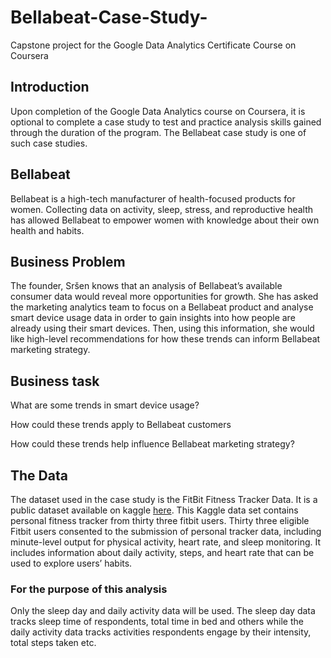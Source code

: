 # Bellabeat-Case-Study-
Capstone project for the Google Data Analytics Certificate Course on Coursera 




## Introduction

Upon completion of the Google Data Analytics course on Coursera, it is optional to complete a case study to test and practice analysis skills gained through the duration of the program. The Bellabeat case study is one of such case studies. 

## Bellabeat 

Bellabeat is a high-tech manufacturer of health-focused products for women. Collecting data on activity, sleep, stress, and reproductive health has allowed Bellabeat to empower women with knowledge about their own health and habits. 

## Business Problem

The founder, Sršen knows that an analysis of Bellabeat’s available consumer data would reveal more opportunities for growth. She has asked the marketing analytics team to focus on a Bellabeat product and analyse smart device usage data in order to gain insights into how people are already using their smart devices. Then, using this information, she would like high-level recommendations for how these trends can inform Bellabeat marketing strategy.

## Business task

What are some trends in smart device usage? 

How could these trends apply to Bellabeat customers

How could these trends help influence Bellabeat marketing strategy?

## The Data

The dataset used in the case study is the FitBit Fitness Tracker Data. It is a public dataset available on kaggle [here](https://www.kaggle.com/datasets/arashnic/fitbit/code). This Kaggle data set contains personal fitness tracker from thirty three fitbit users. Thirty three eligible Fitbit users consented to the submission of personal tracker data, including minute-level output for physical activity, heart rate, and sleep monitoring. It includes information about daily activity, steps, and heart rate that can be used to explore users’ habits.

### For the purpose of this analysis 

Only the sleep day and daily activity data will be used. The sleep day data tracks sleep time of respondents, total time in bed and others while the daily activity data tracks activities respondents engage by their intensity, total steps taken etc. 

